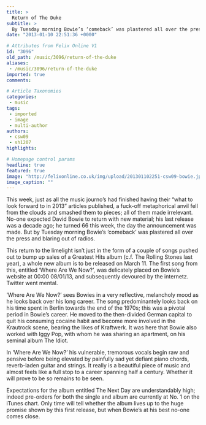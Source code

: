 ```yaml
---
title: >
  Return of The Duke
subtitle: >
  By Tuesday morning Bowie’s ‘comeback’ was plastered all over the press and blaring out of radios
date: "2013-01-10 22:51:36 +0000"

# Attributes from Felix Online V1
id: "3096"
old_path: /music/3096/return-of-the-duke
aliases:
 - /music/3096/return-of-the-duke
imported: true
comments:

# Article Taxonomies
categories:
 - music
tags:
 - imported
 - image
 - multi-author
authors:
 - csw09
 - sh1207
highlights:

# Homepage control params
headline: true
featured: true
image: "http://felixonline.co.uk/img/upload/201301102251-csw09-bowie.jpg"
image_caption: ""
---
```


This week, just as all the music journo’s had finished having their “what to look forward to in 2013” articles published, a fuck-off metaphorical anvil fell from the clouds and smashed them to pieces; all of them made irrelevant. No-one expected David Bowie to return with new material; his last release was a decade ago; he turned 66 this week, the day the announcement was made. But by Tuesday morning Bowie’s ‘comeback’ was plastered all over the press and blaring out of radios.

This return to the limelight isn’t just in the form of a couple of songs pushed out to bump up sales of a Greatest Hits album (c.f. The Rolling Stones last year), a whole new album is to be released on March 11. The first song from this, entitled ‘Where Are We Now?’, was delicately placed on Bowie’s website at 00:00 08/01/13, and subsequently devoured by the internetz. Twitter went mental.

‘Where Are We Now?’ sees Bowies in a very reflective, melancholy mood as he looks back over his long career. The song predominantely looks back on his time spent in Berlin towards the end of the 1970s; this was a pivotal period in Bowie’s career. He moved to the then-divided German capital to quit his consuming cocaine habit and become more involved in the Krautrock scene, bearing the likes of Kraftwerk. It was here that Bowie also worked with Iggy Pop, with whom he was sharing an apartment, on his seminal album The Idiot.

In ‘Where Are We Now?’ his vulnerable, tremorous vocals begin raw and pensive before being elevated by painfully sad yet defiant piano chords, reverb-laden guitar and strings. It really is a beautiful piece of music and almost feels like a full stop to a career spanning half a century. Whether it will prove to be so remains to be seen.

Expectations for the album entitled The Next Day are understandably high; indeed pre-orders for both the single and album are currently at No. 1 on the iTunes chart. Only time will tell whether the album lives up to the huge promise shown by this first release, but when Bowie’s at his best no-one comes close.
